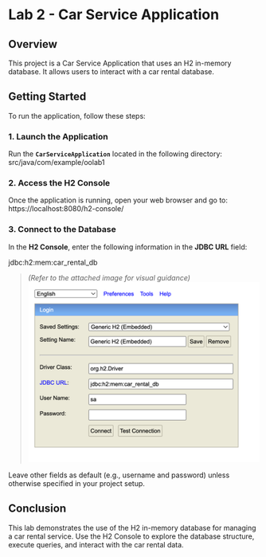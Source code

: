 # Lab 2 - Car Service Application

## Overview
This project is a Car Service Application that uses an H2 in-memory database. It allows users to interact with a car rental database.

## Getting Started
To run the application, follow these steps:

### 1. Launch the Application
Run the **`CarServiceApplication`** located in the following directory:
src/java/com/example/oolab1


### 2. Access the H2 Console
Once the application is running, open your web browser and go to:
https://localhost:8080/h2-console/


### 3. Connect to the Database
In the **H2 Console**, enter the following information in the **JDBC URL** field:



jdbc:h2:mem:car_rental_db

> *(Refer to the attached image for visual guidance)*
![img.png](img.png)

Leave other fields as default (e.g., username and password) unless otherwise specified in your project setup.

## Conclusion
This lab demonstrates the use of the H2 in-memory database for managing a car rental service. Use the H2 Console to explore the database structure, execute queries, and interact with the car rental data.

